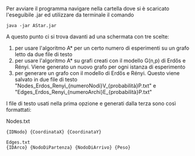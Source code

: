 Per avviare il programma navigare nella cartella dove si è scaricato l'eseguibile .jar ed utilizzare da terminale il comando

```
java -jar AStar.jar
```

A questo punto ci si trova davanti ad una schermata con tre scelte:
1. per usare l'algoritmo A* per un certo numero di esperimenti su un grafo letto da due file di testo
2. per usare l'algoritmo A* su grafi creati con il modello G(n,p) di Erdős e Rényi. Viene generato un nuovo grafo per ogni istanza di esperimento
3. per generare un grafo con il modello di Erdős e Rényi. Questo viene salvato in due file di testo "Nodes_Erdos_Renyi_{numeroNodi}V_{probabilità}P.txt" e "Edges_Erdos_Renyi_{numeroArchi}E_{probabilità}P.txt"

I file di testo usati nella prima opzione e generati dalla terza sono così formattati:

Nodes.txt
```
{IDNodo} {CoordinataX} {CoordinataY}
```
```
Edges.txt
{IDArco} {NodoDiPartenza} {NodoDiArrivo} {Peso}
```